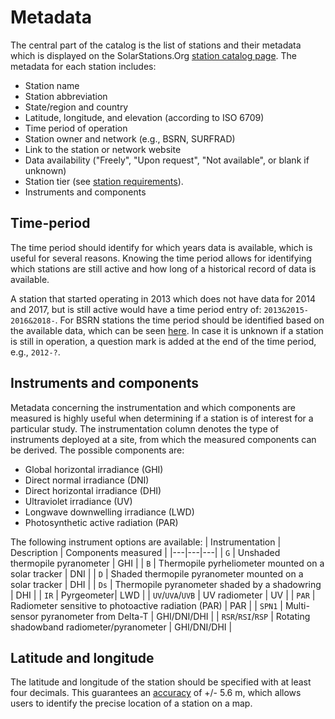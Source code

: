 # Metadata

The central part of the catalog is the list of stations and their metadata which is displayed on the SolarStations.Org [station catalog page](station_catalog). The metadata for each station includes:
* Station name
* Station abbreviation
* State/region and country
* Latitude, longitude, and elevation (according to ISO 6709)
* Time period of operation
* Station owner and network (e.g., BSRN, SURFRAD)
* Link to the station or network website
* Data availability ("Freely", "Upon request", "Not available", or blank if unknown)
* Station tier (see [station requirements](station_requirements)).
* Instruments and components

## Time-period
The time period should identify for which years data is available, which is useful for several reasons. Knowing the time period allows for identifying which stations are still active and how long of a historical record of data is available.

A station that started operating in 2013 which does not have data for 2014 and 2017, but is still active would have a time period entry of: `2013&2015-2016&2018-`. For BSRN stations the time period should be identified based on the available data, which can be seen [here](https://dataportals.pangaea.de/bsrn/). In case it is unknown if a station is still in operation, a question mark is added at the end of the time period, e.g., `2012-?`.

## Instruments and components
Metadata concerning the instrumentation and which components are measured is highly useful when determining if a station is of interest for a particular study. The instrumentation column denotes the type of instruments deployed at a site, from which the measured components can be derived. The possible components are:
* Global horizontal irradiance (GHI)
* Direct normal irradiance (DNI)
* Direct horizontal irradiance (DHI)
* Ultraviolet irradiance (UV)
* Longwave downwelling irradiance (LWD)
* Photosynthetic active radiation (PAR)

The following instrument options are available:
| Instrumentation | Description | Components measured |
|---|---|---|
| `G` | Unshaded thermopile pyranometer | GHI |
| `B` | Thermopile pyrheliometer mounted on a solar tracker | DNI |
| `D` | Shaded thermopile pyranometer mounted on a solar tracker | DHI |
| `Ds` | Thermopile pyranometer shaded by a shadowring | DHI |
| `IR` | Pyrgeometer| LWD |
| `UV`/`UVA`/`UVB` | UV radiometer | UV |
| `PAR` | Radiometer sensitive to photoactive radiation (PAR) | PAR |
| `SPN1` | Multi-sensor pyranometer from Delta-T | GHI/DNI/DHI |
| `RSR`/`RSI`/`RSP` | Rotating shadowband radiometer/pyranometer | GHI/DNI/DHI |

## Latitude and longitude
The latitude and longitude of the station should be specified with at least four decimals. This guarantees an [accuracy](http://wiki.gis.com/wiki/index.php/Decimal_degrees) of +/- 5.6 m, which allows users to identify the precise location of a station on a map.

